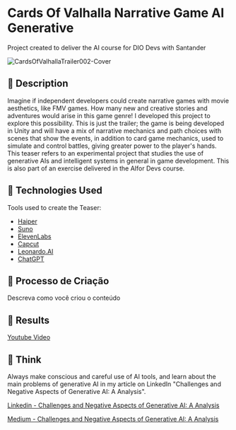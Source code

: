 # Cards Of Valhalla Narrative Game AI Generative
Project created to deliver the AI ​​course for DIO Devs with Santander

![CardsOfValhallaTrailer002-Cover](https://github.com/user-attachments/assets/b5ceb000-c232-4907-a5ad-2e492f34cab8)

## 📒 Description
Imagine if independent developers could create narrative games with movie aesthetics, like FMV games. How many new and creative stories and adventures would arise in this game genre! I developed this project to explore this possibility. This is just the trailer; the game is being developed in Unity and will have a mix of narrative mechanics and path choices with scenes that show the events, in addition to card game mechanics, used to simulate and control battles, giving greater power to the player's hands.
This teaser refers to an experimental project that studies the use of generative AIs and intelligent systems in general in game development. This is also part of an exercise delivered in the AI ​​for Devs course.

## 🤖 Technologies Used
Tools used to create the Teaser:
- [Haiper](https://haiper.ai/)
- [Suno](https://suno.com)
- [ElevenLabs](https://elevenlabs.io)
- [Capcut](https://www.capcut.com)
- [Leonardo.AI](https://app.leonardo.ai)
- [ChatGPT](https://openai.com/chatgpt/)

## 🧐 Processo de Criação
Descreva como você criou o conteúdo

## 🚀 Results
[Youtube Video](https://www.youtube.com/watch?v=h3ecKrBqTdY)

## 💭 Think
Always make conscious and careful use of AI tools, and learn about the main problems of generative AI in my article on LinkedIn "Challenges and Negative Aspects of Generative AI: A Analysis".

[Linkedin - Challenges and Negative Aspects of Generative AI: A Analysis](https://www.linkedin.com/pulse/challenges-negative-aspects-generative-ai-analysis-salvato-6mqpf/?trackingId=QFM%2BnoV5QvmrHcywc%2BpVdg%3D%3D)

[Medium - Challenges and Negative Aspects of Generative AI: A Analysis](https://medium.com/al-game-code/challenges-and-negative-aspects-of-generative-ai-a-comprehensive-analysis-09226994b43e)

